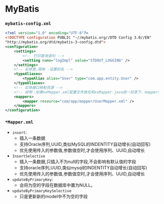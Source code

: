 # MyBatis
### `mybatis-config.xml`
``` xml
<?xml version="1.0" encoding="UTF-8"?>
<!DOCTYPE configuration PUBLIC "-//mybatis.org//DTD Config 3.0//EN" 
"http://mybatis.org/dtd/mybatis-3-config.dtd">
<configuration>
    <settings>
        <!-- 打印查询语句 -->
        <setting name="logImpl" value="STDOUT_LOGGING" />
    </settings>
    <!-- 实体类,简称 -设置别名 -->
    <typeAliases>
        <typeAlias alias="User" type="com.app.entity.User" />
    </typeAliases>
    <!-- 实体接口映射资源 -->
    <!-- 说明：如果xxMapper.xml配置文件放在和xxMapper.java统一目录下，mappers也可以省略，因为org.mybatis.spring.mapper.MapperFactoryBean默认会去查找与xxMapper.java相同目录和名称的xxMapper.xml -->
    <mappers>
        <mapper resource="com/app/mapper/UserMapper.xml" />
    </mappers>
</configuration>  
```
### `*Mapper.xml`
- `insert`:
    + 插入一条数据
    + 支持Oracle序列,UUID,类似MySQL的INDENTITY自动增长(自动回写)
    + 优先使用传入的参数值,参数值空时,才会使用序列、UUID,自动增长
- `InsertSelective`
    + 插入一条数据,只插入不为null的字段,不会影响有默认值的字段
    + 支持oracle序列,UUID,类似mysql的INDENTITY自动增长(自动回写)
    + 优先使用传入的参数值,参数值空时,才会使用序列、UUID,自动增长
- `updateByPrimaryKey`:
    + 会将为空的字段在数据库中置为NULL。
- `updateByPrimaryKeySelective`
    + 只是更新新的model中不为空的字段

